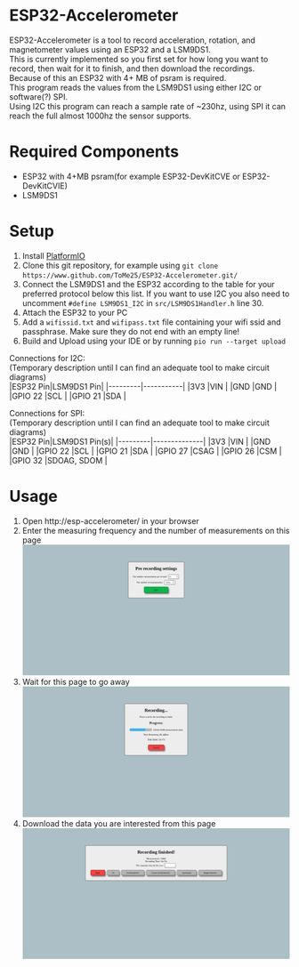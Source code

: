 # ESP32-Accelerometer
ESP32-Accelerometer is a tool to record acceleration, rotation, and magnetometer values using an ESP32 and a LSM9DS1.<br/>
This is currently implemented so you first set for how long you want to record, then wait for it to finish, and then download the recordings.<br/>
Because of this an ESP32 with 4+ MB of psram is required.<br/>
This program reads the values from the LSM9DS1 using either I2C or software(?) SPI.<br/>
Using I2C this program can reach a sample rate of ~230hz, using SPI it can reach the full almost 1000hz the sensor supports.

# Required Components
 * ESP32 with 4+MB psram(for example ESP32-DevKitCVE or ESP32-DevKitCVIE)
 * LSM9DS1

# Setup
 1. Install [PlatformIO](https://docs.platformio.org/en/latest/core/installation.html)
 2. Clone this git repository, for example using `git clone https://www.github.com/ToMe25/ESP32-Accelerometer.git/`
 3. Connect the LSM9DS1 and the ESP32 according to the table for your preferred protocol below this list.
    If you want to use I2C you also need to uncomment `#define LSM9DS1_I2C` in `src/LSM9DS1Handler.h` line 30.
 4. Attach the ESP32 to your PC
 5. Add a `wifissid.txt` and `wifipass.txt` file containing your wifi ssid and passphrase. Make sure they do not end with an empty line!
 6. Build and Upload using your IDE or by running `pio run --target upload`

Connections for I2C:<br/>
(Temporary description until I can find an adequate tool to make circuit diagrams)<br/>
|ESP32 Pin|LSM9DS1 Pin|
|---------|-----------|
|3V3      |VIN        |
|GND      |GND        |
|GPIO 22  |SCL        |
|GPIO 21  |SDA        |

Connections for SPI:<br/>
(Temporary description until I can find an adequate tool to make circuit diagrams)<br/>
|ESP32 Pin|LSM9DS1 Pin(s)|
|---------|--------------|
|3V3      |VIN           |
|GND      |GND           |
|GPIO 22  |SCL           |
|GPIO 21  |SDA           |
|GPIO 27  |CSAG          |
|GPIO 26  |CSM           |
|GPIO 32  |SDOAG, SDOM   |

# Usage
 1. Open http://esp-accelerometer/ in your browser
 2. Enter the measuring frequency and the number of measurements on this page<br/>
 ![pre-recording-settings](https://raw.githubusercontent.com/ToMe25/ESP32-Accelerometer/master/images/pre-recording-settings.png)
 3. Wait for this page to go away<br/>
 ![recording-please-wait](https://raw.githubusercontent.com/ToMe25/ESP32-Accelerometer/master/images/recording-please-wait.png)
 4. Download the data you are interested from this page<br/>
 ![recording-downloads](https://raw.githubusercontent.com/ToMe25/ESP32-Accelerometer/master/images/recording-downloads.png)
